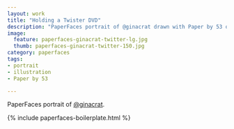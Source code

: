 ```yaml
---
layout: work
title: "Holding a Twister DVD"
description: "PaperFaces portrait of @ginacrat drawn with Paper by 53 on an iPad."
image: 
  feature: paperfaces-ginacrat-twitter-lg.jpg
  thumb: paperfaces-ginacrat-twitter-150.jpg
category: paperfaces
tags: 
- portrait
- illustration
- Paper by 53

---
```


PaperFaces portrait of [@ginacrat](http://twitter.com/ginacrat).

{% include paperfaces-boilerplate.html %}